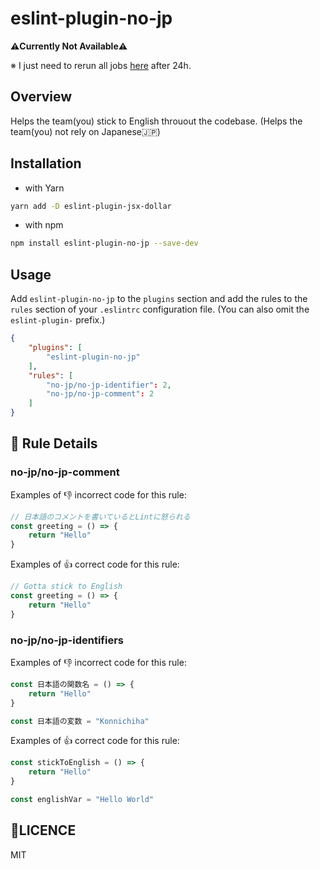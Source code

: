 # eslint-plugin-no-jp

__⚠️Currently Not Available⚠️__

※ I just need to rerun all jobs [here](https://github.com/K-Sato1995/eslint-plugin-no-jp/actions/runs/1892253281) after 24h.

## Overview

Helps the team(you) stick to English throuout the codebase. (Helps the team(you) not rely on Japanese🇯🇵)

## Installation

- with Yarn

```sh
yarn add -D eslint-plugin-jsx-dollar
```

- with npm

```sh
npm install eslint-plugin-no-jp --save-dev
```

## Usage

Add `eslint-plugin-no-jp` to the `plugins` section and add the rules to the `rules` section of your `.eslintrc` configuration file. (You can also omit the `eslint-plugin-` prefix.)

```json
{
    "plugins": [
        "eslint-plugin-no-jp"
    ],
    "rules": [
        "no-jp/no-jp-identifier": 2,
        "no-jp/no-jp-comment": 2
    ]
}
```

## 📖 Rule Details

### no-jp/no-jp-comment

Examples of 👎 incorrect code for this rule:

```js
// 日本語のコメントを書いているとLintに怒られる
const greeting = () => {
    return "Hello"
}
```

Examples of 👍 correct code for this rule:

```js
// Gotta stick to English
const greeting = () => {
    return "Hello"
}
```

### no-jp/no-jp-identifiers

Examples of 👎 incorrect code for this rule:

```js
const 日本語の関数名 = () => {
    return "Hello"
}

const 日本語の変数 = "Konnichiha"
```

Examples of 👍 correct code for this rule:

```js
const stickToEnglish = () => {
    return "Hello"
}

const englishVar = "Hello World"
```

## 📜LICENCE

MIT

